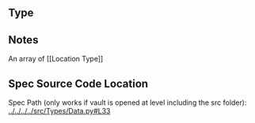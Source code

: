 ## Type

## Notes

An array of [[Location Type]]
## Spec Source Code Location

Spec Path (only works if vault is opened at level including the src folder): [../../../../src/Types/Data.py#L33](../../../../src/Types/Data.py#L33)

